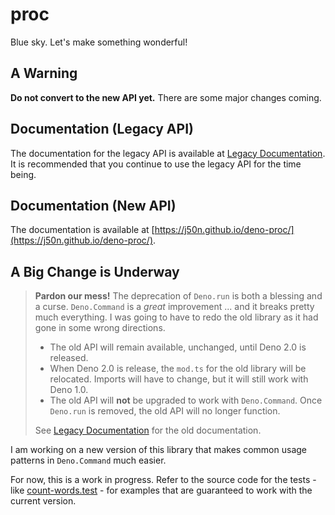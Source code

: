 # proc

Blue sky. Let's make something wonderful!

## A Warning

**Do not convert to the new API yet.** There are some major changes coming.

## Documentation (Legacy API)

The documentation for the legacy API is available at
[Legacy Documentation](./legacy/README.md). It is recommended that you continue
to use the legacy API for the time being.

## Documentation (New API)

The documentation is available at
[https://j50n.github.io/deno-proc/](https://j50n.github.io/deno-proc/).

## A Big Change is Underway

> **Pardon our mess!** The deprecation of `Deno.run` is both a blessing and a
> curse. `Deno.Command` is a _great_ improvement ... and it breaks pretty much
> everything. I was going to have to redo the old library as it had gone in some
> wrong directions.
>
> - The old API will remain available, unchanged, until Deno 2.0 is released.
> - When Deno 2.0 is release, the `mod.ts` for the old library will be
  > relocated. Imports will have to change, but it will still work with Deno
  > 1.0.
> - The old API will **not** be upgraded to work with `Deno.Command`. Once
  > `Deno.run` is removed, the old API will no longer function.
>
> See [Legacy Documentation](./legacy/README.md) for the old documentation.

I am working on a new version of this library that makes common usage patterns
in `Deno.Command` much easier.

For now, this is a work in progress. Refer to the source code for the tests -
like [count-words.test](./tests/examples/count-words.test.md) - for examples
that are guaranteed to work with the current version.
